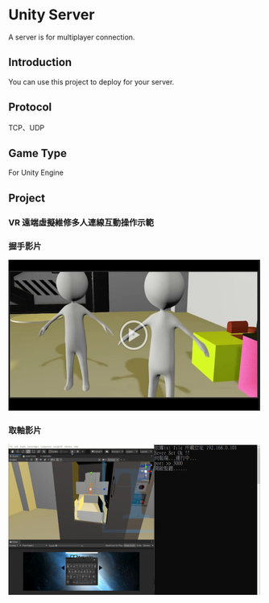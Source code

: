 # Unity Server
A server is for multiplayer connection.

## Introduction
You can use this project to deploy for your server.

## Protocol
TCP、UDP

## Game Type
For Unity Engine

## Project
### VR 遠端虛擬維修多人連線互動操作示範

### 握手影片
<a href="https://youtu.be/JlvNt6Do9xk">
<img src="https://github.com/Microfish31/Game_Server/blob/main/Photos/2.PNG"width="500" height="300">
</a>

### 取軸影片
<a href="https://youtu.be/dNF8pBgpGFo">
<img src="https://github.com/Microfish31/Game_Server/blob/main/Photos/3.PNG"width="500" height="300">
</a>





